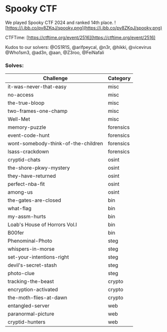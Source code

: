 # Spooky CTF

We played Spooky CTF 2024 and ranked 14th place. 
![https://i.ibb.co/pv8ZKqJ/spooky.png](https://i.ibb.co/pv8ZKqJ/spooky.png)

CTFTime: [https://ctftime.org/event/2516](https://ctftime.org/event/2516)

Kudos to our solvers:
@OS1R1S, @arifpeycal, @n3r, @hikki, @vicevirus @Who1sm3, @ad3n, @aan, @Z3roo, @FeiNafali

### Solves:

| Challenge           | Category   |
|---------------------|------------|
|it-was-never-that-easy|misc|
|no-access|misc|
|the-true-bloop|misc|
|two-frames-one-champ|misc|
|Well-Met|misc|
|memory-puzzle|forensics|
|event-code-hunt|forensics|
|wont-somebody-think-of-the-children|forensics|
|lsass-crackdown|forensics|
|cryptid-chats|osint|
|the-shore-pkwy-mystery|osint|
|they-have-returned|osint|
|perfect-nba-fit|osint|
|among-us|osint|
|the-gates-are-closed|bin|
|what-flag|bin|
|my-assm-hurts|bin|
|Loab's House of Horrors Vol.I|bin|
|B00fer|bin|
|Phenominal-Photo|steg|
|whispers-in-morse|steg|
|set-your-intentions-right|steg|
|devil's-secret-stash|steg|
|photo-clue|steg|
|tracking-the-beast|crypto|
|encryption-activated|crypto|
|the-moth-flies-at-dawn|crypto|
|entangled-server|web|
|paranormal-picture|web|
|cryptid-hunters|web|

